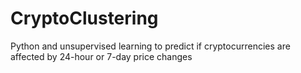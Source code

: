 # CryptoClustering
Python and unsupervised learning to predict if cryptocurrencies are affected by 24-hour or 7-day price changes
